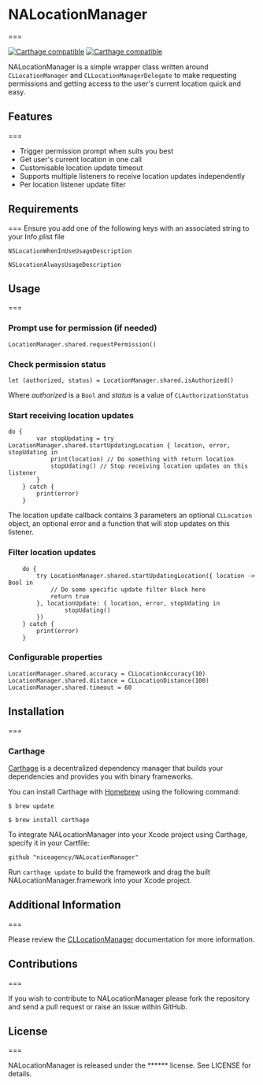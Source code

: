 # NALocationManager
===

[![Carthage compatible](https://img.shields.io/badge/Carthage-compatible-4BC51D.svg?style=flat)](https://github.com/niceagency/NALocationManager) [![Carthage compatible](https://img.shields.io/badge/twitter-%40niceagency-blue.svg)](https://twitter.com/niceagency)

NALocationManager is a simple wrapper class written around `CLLocationManager` and `CLLocationManagerDelegate` to make requesting permissions and getting access to the user's current location quick and easy.

## Features
===

* Trigger permission prompt when suits you best
* Get user's current location in one call
* Customisable location update timeout
* Supports multiple listeners to receive location updates independently
* Per location listener update filter

## Requirements
===
Ensure you add one of the following keys with an associated string to your Info.plist file

`NSLocationWhenInUseUsageDescription`

`NSLocationAlwaysUsageDescription`

## Usage
===

### Prompt use for permission (if needed)

`LocationManager.shared.requestPermission()`

### Check permission status

`let (authorized, status) = LocationManager.shared.isAuthorized()`

Where *authorized* is a `Bool` and *status* is a value of `CLAuthorizationStatus`

### Start receiving location updates

```
do {
        var stopUpdating = try LocationManager.shared.startUpdatingLocation { location, error, stopUdating in
            print(location) // Do something with return location
            stopUdating() // Stop receiving location updates on this listener
        }  
    } catch {
        print(error)
    }
```

The location update callback contains 3 parameters an optional `CLLocation` object, an optional error and a function that will stop updates on this listener.

### Filter location updates

```
    do {   
        try LocationManager.shared.startUpdatingLocation({ location -> Bool in
            // Do some specific update filter block here
            return true
        }, locationUpdate: { location, error, stopUdating in
                stopUdating()
        })
    } catch {
        print(error)
    }
```

### Configurable properties

```
LocationManager.shared.accuracy = CLLocationAccuracy(10)
LocationManager.shared.distance = CLLocationDistance(100)
LocationManager.shared.timeout = 60
```

## Installation
===

### Carthage

[Carthage](https://github.com/Carthage/Carthage) is a decentralized dependency manager that builds your dependencies and provides you with binary frameworks.

You can install Carthage with [Homebrew](http://brew.sh/) using the following command:

`$ brew update`

`$ brew install carthage`

To integrate NALocationManager into your Xcode project using Carthage, specify it in your Cartfile:

`github "niceagency/NALocationManager"`

Run `carthage update` to build the framework and drag the built NALocationManager.framework into your Xcode project.

## Additional Information
===

Please review the [CLLocationManager](https://developer.apple.com/library/ios/documentation/CoreLocation/Reference/CLLocationManager_Class/) documentation for more information.

## Contributions
===

If you wish to contribute to NALocationManager please fork the repository and send a pull request or raise an issue within GitHub.

## License
===

NALocationManager is released under the ****** license. See LICENSE for details.